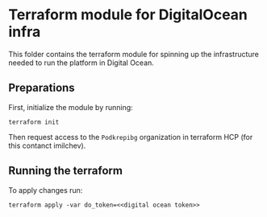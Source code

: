 # Terraform module for DigitalOcean infra
This folder contains the terraform module for spinning up the infrastructure needed to run the platform in Digital Ocean.

## Preparations
First, initialize the module by running:
```
terraform init
```

Then request access to the `Podkrepibg` organization in terraform HCP (for this contanct imilchev).

## Running the terraform
To apply changes run:
```
terraform apply -var do_token=<<digital ocean token>>
```